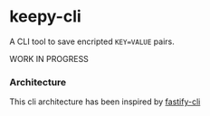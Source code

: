 # keepy-cli

A CLI tool to save encripted `KEY=VALUE` pairs.

WORK IN PROGRESS

### Architecture

This cli architecture has been inspired by [fastify-cli](https://github.com/fastify/fastify-cli)